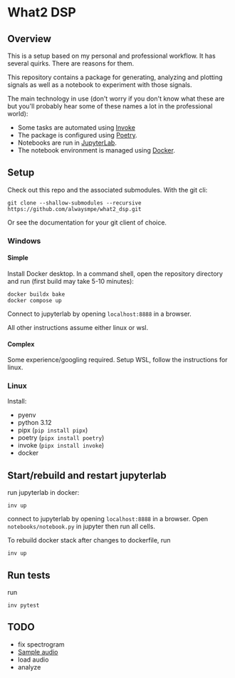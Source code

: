 # What2 DSP

## Overview

This is a setup based on my personal and
professional workflow. It has several quirks.
There are reasons for them.

This repository contains a package for generating,
analyzing and plotting signals as well
as a notebook to experiment with those
signals.

The main technology in use (don't worry if you don't know what these are but you'll probably hear some of these names a lot in the professional world):

* Some tasks are automated using [Invoke](https://www.pyinvoke.org/)
* The package is configured using [Poetry](https://python-poetry.org/).
* Notebooks are run in [JupyterLab](https://jupyterlab.readthedocs.io/en/latest/).
* The notebook environment is managed using [Docker](https://www.docker.com/).

## Setup

Check out this repo and the associated submodules. With the git cli:
```
git clone --shallow-submodules --recursive https://github.com/alwaysmpe/what2_dsp.git
```
Or see the documentation for your git client of choice.

### Windows

#### Simple

Install Docker desktop. In a command shell,
open the repository directory and run
(first build may take 5-10 minutes):
```
docker buildx bake
docker compose up
```
Connect to jupyterlab by opening `localhost:8888`
in a browser.

All other instructions assume either linux or wsl.

#### Complex

Some experience/googling required.
Setup WSL, follow the instructions for linux.

### Linux

Install:
* pyenv
* python 3.12
* pipx (`pip install pipx`)
* poetry (`pipx install poetry`)
* invoke (`pipx install invoke`)
* docker

## Start/rebuild and restart jupyterlab

run jupyterlab in docker:
```
inv up
```

connect to jupyterlab by opening `localhost:8888`
in a browser.
Open `notebooks/notebook.py` in jupyter then run all cells.

To rebuild docker stack after changes to dockerfile,
run
```
inv up
```

## Run tests

run
```
inv pytest
```

## TODO

* fix spectrogram
* [Sample audio](https://www2.cs.uic.edu/~i101/SoundFiles/)
* load audio
* analyze
